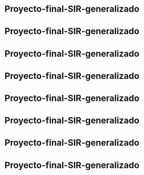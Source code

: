# Proyecto-final-SIR-generalizado
# Proyecto-final-SIR-generalizado
# Proyecto-final-SIR-generalizado
# Proyecto-final-SIR-generalizado
# Proyecto-final-SIR-generalizado
# Proyecto-final-SIR-generalizado
# Proyecto-final-SIR-generalizado
# Proyecto-final-SIR-generalizado
